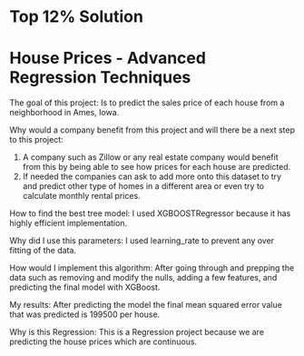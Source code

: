 # **Top 12% Solution**
 
 # House Prices - Advanced Regression Techniques

The goal of this project: Is to predict the sales price of each house from a neighborhood in Ames, Iowa.

Why would a company benefit from this project and will there be a next step to this project:
1.  A company such as Zillow or any real estate company would benefit from this by being able to see how prices for each house are predicted. 
2. If needed the companies can ask to add more onto this dataset to try and predict other type of homes in a different area or even try to calculate monthly rental prices.

How to find the best tree model: I used XGBOOSTRegressor because it has highly efficient implementation.

Why did I use this parameters: I used learning_rate to prevent any over fitting of the data.

How would I implement this algorithm: After going through and prepping the data such as removing and modify the nulls, adding a few features, and predicting the final model with XGBoost.

My results: After predicting the model the final mean squared error value that was predicted is 199500 per house.

Why is this Regression: This is a Regression project because we are predicting the house prices which are continuous. 
